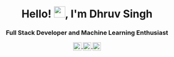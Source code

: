 <h1 align="center">Hello! <img src="https://raw.githubusercontent.com/iampavangandhi/iampavangandhi/master/gifs/Hi.gif" width="30px">, I'm Dhruv Singh</h1>
<h3 align="center">Full Stack Developer and Machine Learning Enthusiast</h3>

<div align="center">
<a href="https://www.linkedin.com/in/dhruvsingh510/">
  <img align="center" target="_blank" alt="Dhruv's Linkdein" width="22px" src="https://cdn.jsdelivr.net/npm/simple-icons@v3/icons/linkedin.svg" />
</a>

<a href="https://t.me/dhruvsingh510">
  <img align="center" target="_blank" alt="Dhruv's Telegram" width="22px" src="https://cdn.jsdelivr.net/npm/simple-icons@v3/icons/telegram.svg" />
</a>

<a href="mailto:dhruvsingh510@gmail.com">
  <img align="center" target="_blank" alt="Dhruv's Email Address" width="22px" src="https://cdn.jsdelivr.net/npm/simple-icons@3.13.0/icons/gmail.svg" />
</a>
  </div>


